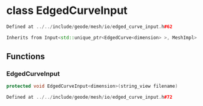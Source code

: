 # class EdgedCurveInput

```cpp
Defined at ../../include/geode/mesh/io/edged_curve_input.h#62
```

```cpp
Inherits from Input<std::unique_ptr<EdgedCurve<dimension> >, MeshImpl>
```



## Functions

### EdgedCurveInput

```cpp
protected void EdgedCurveInput<dimension>(string_view filename)
```

```cpp
Defined at ../../include/geode/mesh/io/edged_curve_input.h#72
```



